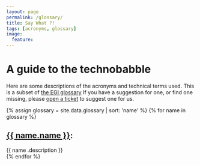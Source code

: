 ```yaml
---
layout: page
permalink: /glossary/
title: Say What ?!
tags: [acronyms, glossary]
image:
  feature:
---
```

# A guide to the technobabble

Here are some descriptions of the acronyms and technical terms used. This is a subset of [the EGI glossary](https://www.egi.eu/about/glossary/glossary_all.html) If you have a suggestion for one, or find one missing, please [open a ticket](https://github.com/AAROC/aaroc.github.io/issues/new?title=%22acronym%20request%22&labels=acronym&body=%22Hi,%20I%20suggest%20the%20following%20acronym%20for%20your%20website%22) to suggest one for us.

{% assign glossary = site.data.glossary | sort: 'name' %}
{% for name in glossary %}
  <div class="row">
  <div class="md-col-3"><h2 class="post-info"><a href="{{ name.url }}">{{ name.name }}</a>:</h2></div><div class="md-col-3">{{ name .description }}</div>
  </div>
{% endfor %}
